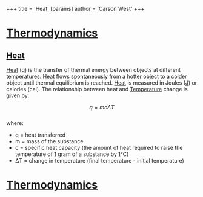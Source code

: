 +++
 title = 'Heat'
[params]
	author = 'Carson West'
+++
# [Thermodynamics](./../thermodynamics/)

## [Heat](./../heat/)

[Heat](./../heat/) (q) is the transfer of thermal energy between objects at different temperatures.  [Heat](./../heat/) flows spontaneously from a hotter object to a colder object until thermal equilibrium is reached.  [Heat](./../heat/) is measured in Joules ([J](./../j/)) or calories (cal).  The relationship between heat and [Temperature](./../temperature/) change is given by:

 $$ q = mc\Delta T $$  
where:

* q = heat transferred
* m = mass of the substance
* c = specific heat capacity (the amount of heat required to raise the temperature of [1](./../1/) gram of a substance by [1](./../1/)°C)
* ΔT = change in temperature (final temperature - initial temperature)

# [Thermodynamics](./../thermodynamics/)